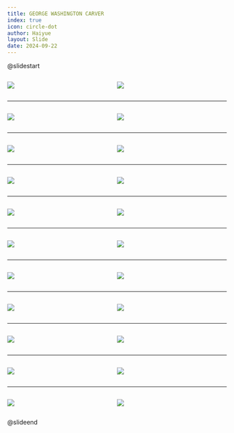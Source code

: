 ```yaml
---
title: GEORGE WASHINGTON CARVER
index: true
icon: circle-dot
author: Haiyue
layout: Slide
date: 2024-09-22
---
```

 
@slidestart

<div style="display:flex">
<div style="flex:1">

![](https://raw.githubusercontent.com/yclord/reading/refs/heads/master/english/Level-R/GEORGE%20WASHINGTON%20CARVER/001.webp)
</div>
<div style="flex:1">

![](https://raw.githubusercontent.com/yclord/reading/refs/heads/master/english/Level-R/GEORGE%20WASHINGTON%20CARVER/002.webp)
</div>
</div>

---

<div style="display:flex">
<div style="flex:1">

![](https://raw.githubusercontent.com/yclord/reading/refs/heads/master/english/Level-R/GEORGE%20WASHINGTON%20CARVER/003.webp)
</div>
<div style="flex:1">

![](https://raw.githubusercontent.com/yclord/reading/refs/heads/master/english/Level-R/GEORGE%20WASHINGTON%20CARVER/004.webp)
</div>
</div>

---

<div style="display:flex">
<div style="flex:1">

![](https://raw.githubusercontent.com/yclord/reading/refs/heads/master/english/Level-R/GEORGE%20WASHINGTON%20CARVER/005.webp)
</div>
<div style="flex:1">

![](https://raw.githubusercontent.com/yclord/reading/refs/heads/master/english/Level-R/GEORGE%20WASHINGTON%20CARVER/006.webp)
</div>
</div>

---

<div style="display:flex">
<div style="flex:1">

![](https://raw.githubusercontent.com/yclord/reading/refs/heads/master/english/Level-R/GEORGE%20WASHINGTON%20CARVER/007.webp)
</div>
<div style="flex:1">

![](https://raw.githubusercontent.com/yclord/reading/refs/heads/master/english/Level-R/GEORGE%20WASHINGTON%20CARVER/008.webp)
</div>
</div>

---

<div style="display:flex">
<div style="flex:1">

![](https://raw.githubusercontent.com/yclord/reading/refs/heads/master/english/Level-R/GEORGE%20WASHINGTON%20CARVER/009.webp)
</div>
<div style="flex:1">

![](https://raw.githubusercontent.com/yclord/reading/refs/heads/master/english/Level-R/GEORGE%20WASHINGTON%20CARVER/010.webp)
</div>
</div>

---

<div style="display:flex">
<div style="flex:1">

![](https://raw.githubusercontent.com/yclord/reading/refs/heads/master/english/Level-R/GEORGE%20WASHINGTON%20CARVER/011.webp)
</div>
<div style="flex:1">

![](https://raw.githubusercontent.com/yclord/reading/refs/heads/master/english/Level-R/GEORGE%20WASHINGTON%20CARVER/012.webp)
</div>
</div>

---

<div style="display:flex">
<div style="flex:1">

![](https://raw.githubusercontent.com/yclord/reading/refs/heads/master/english/Level-R/GEORGE%20WASHINGTON%20CARVER/013.webp)
</div>
<div style="flex:1">

![](https://raw.githubusercontent.com/yclord/reading/refs/heads/master/english/Level-R/GEORGE%20WASHINGTON%20CARVER/014.webp)
</div>
</div>

---

<div style="display:flex">
<div style="flex:1">

![](https://raw.githubusercontent.com/yclord/reading/refs/heads/master/english/Level-R/GEORGE%20WASHINGTON%20CARVER/015.webp)
</div>
<div style="flex:1">

![](https://raw.githubusercontent.com/yclord/reading/refs/heads/master/english/Level-R/GEORGE%20WASHINGTON%20CARVER/016.webp)
</div>
</div>

---

<div style="display:flex">
<div style="flex:1">

![](https://raw.githubusercontent.com/yclord/reading/refs/heads/master/english/Level-R/GEORGE%20WASHINGTON%20CARVER/017.webp)
</div>
<div style="flex:1">

![](https://raw.githubusercontent.com/yclord/reading/refs/heads/master/english/Level-R/GEORGE%20WASHINGTON%20CARVER/018.webp)
</div>
</div>

---

<div style="display:flex">
<div style="flex:1">

![](https://raw.githubusercontent.com/yclord/reading/refs/heads/master/english/Level-R/GEORGE%20WASHINGTON%20CARVER/019.webp)
</div>
<div style="flex:1">

![](https://raw.githubusercontent.com/yclord/reading/refs/heads/master/english/Level-R/GEORGE%20WASHINGTON%20CARVER/020.webp)
</div>
</div>

---

<div style="display:flex">
<div style="flex:1">

![](https://raw.githubusercontent.com/yclord/reading/refs/heads/master/english/Level-R/GEORGE%20WASHINGTON%20CARVER/021.webp)
</div>
<div style="flex:1">

![](https://raw.githubusercontent.com/yclord/reading/refs/heads/master/english/Level-R/GEORGE%20WASHINGTON%20CARVER/022.webp)
</div>
</div>

@slideend